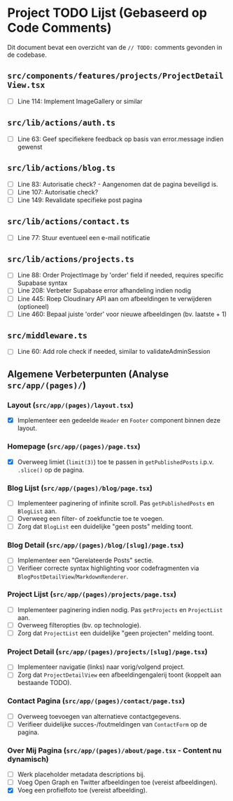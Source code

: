 # Project TODO Lijst (Gebaseerd op Code Comments)

Dit document bevat een overzicht van de `// TODO:` comments gevonden in de codebase.

## `src/components/features/projects/ProjectDetailView.tsx`

*   [ ] Line 114: Implement ImageGallery or similar

## `src/lib/actions/auth.ts`

*   [ ] Line 63: Geef specifiekere feedback op basis van error.message indien gewenst

## `src/lib/actions/blog.ts`

*   [ ] Line 83: Autorisatie check? - Aangenomen dat de pagina beveiligd is.
*   [ ] Line 107: Autorisatie check?
*   [ ] Line 149: Revalidate specifieke post pagina

## `src/lib/actions/contact.ts`

*   [ ] Line 77: Stuur eventueel een e-mail notificatie

## `src/lib/actions/projects.ts`

*   [ ] Line 88: Order ProjectImage by 'order' field if needed, requires specific Supabase syntax
*   [ ] Line 208: Verbeter Supabase error afhandeling indien nodig
*   [ ] Line 445: Roep Cloudinary API aan om afbeeldingen te verwijderen (optioneel)
*   [ ] Line 460: Bepaal juiste 'order' voor nieuwe afbeeldingen (bv. laatste + 1)

## `src/middleware.ts`

*   [ ] Line 60: Add role check if needed, similar to validateAdminSession 

## Algemene Verbeterpunten (Analyse `src/app/(pages)/`)

### Layout (`src/app/(pages)/layout.tsx`)
*   [x] Implementeer een gedeelde `Header` en `Footer` component binnen deze layout.

### Homepage (`src/app/(pages)/page.tsx`)
*   [x] Overweeg limiet (`limit(3)`) toe te passen in `getPublishedPosts` i.p.v. `.slice()` op de pagina.


### Blog Lijst (`src/app/(pages)/blog/page.tsx`)
*   [ ] Implementeer paginering of infinite scroll. Pas `getPublishedPosts` en `BlogList` aan.
*   [ ] Overweeg een filter- of zoekfunctie toe te voegen.
*   [ ] Zorg dat `BlogList` een duidelijke "geen posts" melding toont.

### Blog Detail (`src/app/(pages)/blog/[slug]/page.tsx`)
*   [ ] Implementeer een "Gerelateerde Posts" sectie.
*   [ ] Verifieer correcte syntax highlighting voor codefragmenten via `BlogPostDetailView`/`MarkdownRenderer`.

### Project Lijst (`src/app/(pages)/projects/page.tsx`)
*   [ ] Implementeer paginering indien nodig. Pas `getProjects` en `ProjectList` aan.
*   [ ] Overweeg filteropties (bv. op technologie).
*   [ ] Zorg dat `ProjectList` een duidelijke "geen projecten" melding toont.

### Project Detail (`src/app/(pages)/projects/[slug]/page.tsx`)
*   [ ] Implementeer navigatie (links) naar vorig/volgend project.
*   [ ] Zorg dat `ProjectDetailView` een afbeeldingengalerij toont (koppelt aan bestaande TODO).

### Contact Pagina (`src/app/(pages)/contact/page.tsx`)
*   [ ] Overweeg toevoegen van alternatieve contactgegevens.
*   [ ] Verifieer duidelijke succes-/foutmeldingen van `ContactForm` op de pagina.

### Over Mij Pagina (`src/app/(pages)/about/page.tsx` - Content nu dynamisch)
*   [ ] Werk placeholder metadata descriptions bij.
*   [ ] Voeg Open Graph en Twitter afbeeldingen toe (vereist afbeeldingen).
*   [x] Voeg een profielfoto toe (vereist afbeelding). 
